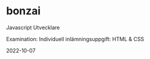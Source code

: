 # bonzai
Javascript Utvecklare

Examination: Individuell inlämningsuppgift: HTML &amp; CSS

2022-10-07
